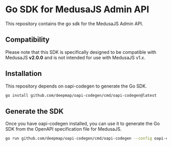 # Go SDK for MedusaJS Admin API
This repository contains the go sdk for the MedusaJS Admin API.

## Compatibility
Please note that this SDK is specifically designed to be compatible with MedusaJS **v2.0.0** and is not intended for use with MedusaJS v1.x.

## Installation

This repository depends on oapi-codegen to generate the Go SDK.

```bash
go install github.com/deepmap/oapi-codegen/cmd/oapi-codegen@latest
```

## Generate the SDK

Once you have oapi-codegen installed, you can use it to generate the Go SDK from the OpenAPI specification file for MedusaJS.

```bash
go run github.com/deepmap/oapi-codegen/cmd/oapi-codegen --config oapi-config.yaml ./openapi.yaml
```